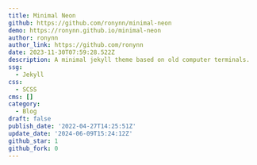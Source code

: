 ```yaml
---
title: Minimal Neon
github: https://github.com/ronynn/minimal-neon
demo: https://ronynn.github.io/minimal-neon
author: ronynn
author_link: https://github.com/ronynn
date: 2023-11-30T07:59:28.522Z
description: A minimal jekyll theme based on old computer terminals.
ssg:
  - Jekyll
css:
  - SCSS
cms: []
category:
  - Blog
draft: false
publish_date: '2022-04-27T14:25:51Z'
update_date: '2024-06-09T15:24:12Z'
github_star: 1
github_fork: 0
---
```

